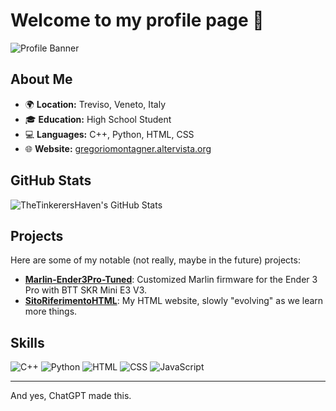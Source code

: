 # Welcome to my profile page 👋

![Profile Banner](https://capsule-render.vercel.app/api?text=Benvenuto!&animation=fadeIn&type=waving&color=gradient&height=100)

## About Me

- 🌍 **Location:** Treviso, Veneto, Italy
- 🎓 **Education:** High School Student
- 💻 **Languages:** C++, Python, HTML, CSS
- 🌐 **Website:** [gregoriomontagner.altervista.org](http://gregoriomontagner.altervista.org)

## GitHub Stats

![TheTinkerersHaven's GitHub Stats](https://github-readme-stats.vercel.app/api?username=TheTinkerersHaven&show_icons=true&theme=radical)

## Projects

Here are some of my notable (not really, maybe in the future) projects:

- [**Marlin-Ender3Pro-Tuned**](https://github.com/TheTinkerersHaven/Marlin-Ender3Pro-Tuned): Customized Marlin firmware for the Ender 3 Pro with BTT SKR Mini E3 V3.
- [**SitoRiferimentoHTML**](https://github.com/TheTinkerersHaven/SitoRiferimentoHTML): My HTML website, slowly "evolving" as we learn more things.

## Skills

![C++](https://img.shields.io/badge/C++-00599C?style=flat-square&logo=c%2B%2B&logoColor=white)
![Python](https://img.shields.io/badge/Python-3776AB?style=flat-square&logo=python&logoColor=white)
![HTML](https://img.shields.io/badge/HTML-E34F26?style=flat-square&logo=html5&logoColor=white)
![CSS](https://img.shields.io/badge/CSS-1572B6?style=flat-square&logo=css3&logoColor=white)
![JavaScript](https://img.shields.io/badge/JavaScript-F7DF1E?style=flat-square&logo=javascript&logoColor=black)

--------

And yes, ChatGPT made this.
